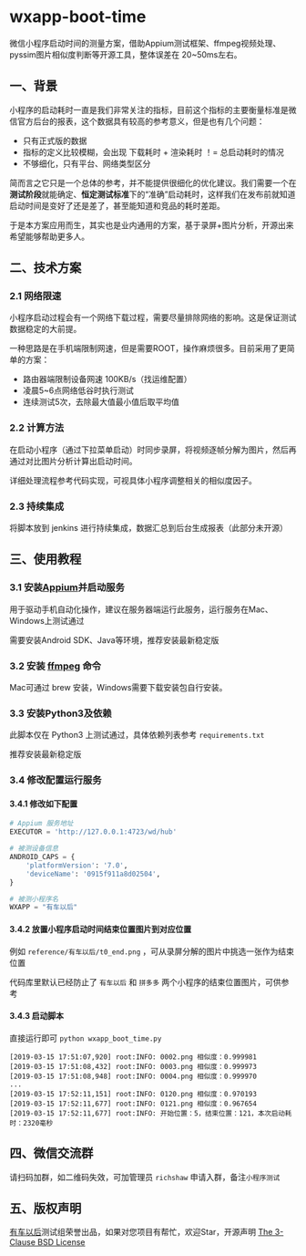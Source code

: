 # wxapp-boot-time

微信小程序启动时间的测量方案，借助Appium测试框架、ffmpeg视频处理、pyssim图片相似度判断等开源工具，整体误差在 20~50ms左右。

## 一、背景
小程序的启动耗时一直是我们非常关注的指标，目前这个指标的主要衡量标准是微信官方后台的报表，这个数据具有较高的参考意义，但是也有几个问题：

- 只有正式版的数据
- 指标的定义比较模糊，会出现 下载耗时 + 渲染耗时 ！= 总启动耗时的情况
- 不够细化，只有平台、网络类型区分

简而言之它只是一个总体的参考，并不能提供很细化的优化建议。我们需要一个在**测试阶段**就能确定、**恒定测试标准**下的“准确”启动耗时，这样我们在发布前就知道启动时间是变好了还是差了，甚至能知道和竞品的耗时差距。

于是本方案应用而生，其实也是业内通用的方案，基于录屏+图片分析，开源出来希望能够帮助更多人。

## 二、技术方案
### 2.1 网络限速
小程序启动过程会有一个网络下载过程，需要尽量排除网络的影响。这是保证测试数据稳定的大前提。

一种思路是在手机端限制网速，但是需要ROOT，操作麻烦很多。目前采用了更简单的方案：

- 路由器端限制设备网速 100KB/s（找运维配置）
- 凌晨5~6点网络低谷时执行测试
- 连续测试5次，去除最大值最小值后取平均值

### 2.2 计算方法
在启动小程序（通过下拉菜单启动）时同步录屏，将视频逐帧分解为图片，然后再通过对比图片分析计算出启动时间。

详细处理流程参考代码实现，可视具体小程序调整相关的相似度因子。

### 2.3 持续集成
将脚本放到 jenkins 进行持续集成，数据汇总到后台生成报表（此部分未开源）

## 三、使用教程
### 3.1 安装[Appium](http://appium.io/)并启动服务
用于驱动手机自动化操作，建议在服务器端运行此服务，运行服务在Mac、Windows上测试通过

需要安装Android SDK、Java等环境，推荐安装最新稳定版

### 3.2 安装 [ffmpeg](https://www.ffmpeg.org/download.html) 命令

Mac可通过 brew 安装，Windows需要下载安装包自行安装。

### 3.3 安装Python3及依赖

此脚本仅在 Python3 上测试通过，具体依赖列表参考 `requirements.txt`

推荐安装最新稳定版

### 3.4 修改配置运行服务

#### 3.4.1 修改如下配置

```python
# Appium 服务地址
EXECUTOR = 'http://127.0.0.1:4723/wd/hub'

# 被测设备信息
ANDROID_CAPS = {
    'platformVersion': '7.0',
    'deviceName': '0915f911a8d02504',
}

# 被测小程序名
WXAPP = "有车以后"

```

#### 3.4.2 放置小程序启动时间结束位置图片到对应位置

例如 `reference/有车以后/t0_end.png` ，可从录屏分解的图片中挑选一张作为结束位置

代码库里默认已经防止了 `有车以后` 和 `拼多多` 两个小程序的结束位置图片，可供参考

#### 3.4.3 启动脚本

直接运行即可 `python wxapp_boot_time.py`

```
[2019-03-15 17:51:07,920] root:INFO: 0002.png 相似度：0.999981
[2019-03-15 17:51:08,432] root:INFO: 0003.png 相似度：0.999973
[2019-03-15 17:51:08,948] root:INFO: 0004.png 相似度：0.999970
...
[2019-03-15 17:52:11,151] root:INFO: 0120.png 相似度：0.970193
[2019-03-15 17:52:11,677] root:INFO: 0121.png 相似度：0.967654
[2019-03-15 17:52:11,677] root:INFO: 开始位置：5，结束位置：121，本次启动耗时：2320毫秒
```



## 四、微信交流群
请扫码加群，如二维码失效，可加管理员 `richshaw` 申请入群，备注`小程序测试`

## 五、版权声明
[有车以后](http://youcheyihou.com/)测试组荣誉出品，如果对您项目有帮忙，欢迎Star，开源声明 [The 3-Clause BSD License](https://opensource.org/licenses/BSD-3-Clause) 

